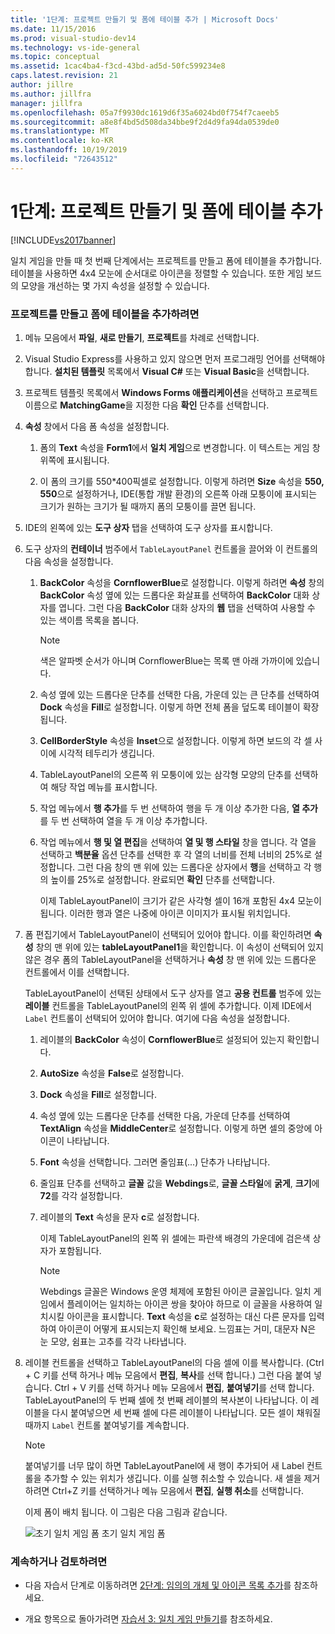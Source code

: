 ```yaml
---
title: '1단계: 프로젝트 만들기 및 폼에 테이블 추가 | Microsoft Docs'
ms.date: 11/15/2016
ms.prod: visual-studio-dev14
ms.technology: vs-ide-general
ms.topic: conceptual
ms.assetid: 1cac4ba4-f3cd-43bd-ad5d-50fc599234e8
caps.latest.revision: 21
author: jillre
ms.author: jillfra
manager: jillfra
ms.openlocfilehash: 05a7f9930dc1619d6f35a6024bd0f754f7caeeb5
ms.sourcegitcommit: a8e8f4bd5d508da34bbe9f2d4d9fa94da0539de0
ms.translationtype: MT
ms.contentlocale: ko-KR
ms.lasthandoff: 10/19/2019
ms.locfileid: "72643512"
---
```

# <a name="step-1-create-a-project-and-add-a-table-to-your-form"></a>1단계: 프로젝트 만들기 및 폼에 테이블 추가
[!INCLUDE[vs2017banner](../includes/vs2017banner.md)]

일치 게임을 만들 때 첫 번째 단계에서는 프로젝트를 만들고 폼에 테이블을 추가합니다. 테이블을 사용하면 4x4 모눈에 순서대로 아이콘을 정렬할 수 있습니다. 또한 게임 보드의 모양을 개선하는 몇 가지 속성을 설정할 수 있습니다.

### <a name="to-create-a-project-and-add-a-table-to-your-form"></a>프로젝트를 만들고 폼에 테이블을 추가하려면

1. 메뉴 모음에서 **파일**, **새로 만들기**, **프로젝트**를 차례로 선택합니다.

2. Visual Studio Express를 사용하고 있지 않으면 먼저 프로그래밍 언어를 선택해야 합니다. **설치된 템플릿** 목록에서 **Visual C#** 또는 **Visual Basic**을 선택합니다.

3. 프로젝트 템플릿 목록에서 **Windows Forms 애플리케이션**을 선택하고 프로젝트 이름으로 **MatchingGame**을 지정한 다음 **확인** 단추를 선택합니다.

4. **속성** 창에서 다음 폼 속성을 설정합니다.

   1. 폼의 **Text** 속성을 **Form1**에서 **일치 게임**으로 변경합니다. 이 텍스트는 게임 창 위쪽에 표시됩니다.

   2. 이 폼의 크기를 550*400픽셀로 설정합니다. 이렇게 하려면 **Size** 속성을 **550, 550**으로 설정하거나, IDE(통합 개발 환경)의 오른쪽 아래 모퉁이에 표시되는 크기가 원하는 크기가 될 때까지 폼의 모퉁이를 끌면 됩니다.

5. IDE의 왼쪽에 있는 **도구 상자** 탭을 선택하여 도구 상자를 표시합니다.

6. 도구 상자의 **컨테이너** 범주에서 `TableLayoutPanel` 컨트롤을 끌어와 이 컨트롤의 다음 속성을 설정합니다.

   1. **BackColor** 속성을 **CornflowerBlue**로 설정합니다. 이렇게 하려면 **속성** 창의 **BackColor** 속성 옆에 있는 드롭다운 화살표를 선택하여 **BackColor** 대화 상자를 엽니다.  그런 다음 **BackColor** 대화 상자의 **웹** 탭을 선택하여 사용할 수 있는 색이름 목록을 봅니다.

      > [!NOTE]
      > 색은 알파벳 순서가 아니며 CornflowerBlue는 목록 맨 아래 가까이에 있습니다.

   2. 속성 옆에 있는 드롭다운 단추를 선택한 다음, 가운데 있는 큰 단추를 선택하여 **Dock** 속성을 **Fill**로 설정합니다. 이렇게 하면 전체 폼을 덮도록 테이블이 확장됩니다.

   3. **CellBorderStyle** 속성을 **Inset**으로 설정합니다. 이렇게 하면 보드의 각 셀 사이에 시각적 테두리가 생깁니다.

   4. TableLayoutPanel의 오른쪽 위 모퉁이에 있는 삼각형 모양의 단추를 선택하여 해당 작업 메뉴를 표시합니다.

   5. 작업 메뉴에서 **행 추가**를 두 번 선택하여 행을 두 개 이상 추가한 다음, **열 추가**를 두 번 선택하여 열을 두 개 이상 추가합니다.

   6. 작업 메뉴에서 **행 및 열 편집**을 선택하여 **열 및 행 스타일** 창을 엽니다. 각 열을 선택하고 **백분율** 옵션 단추를 선택한 후 각 열의 너비를 전체 너비의 25%로 설정합니다. 그런 다음 창의 맨 위에 있는 드롭다운 상자에서 **행**을 선택하고 각 행의 높이를 25%로 설정합니다. 완료되면 **확인** 단추를 선택합니다.

      이제 TableLayoutPanel이 크기가 같은 사각형 셀이 16개 포함된 4x4 모눈이 됩니다. 이러한 행과 열은 나중에 아이콘 이미지가 표시될 위치입니다.

7. 폼 편집기에서 TableLayoutPanel이 선택되어 있어야 합니다. 이를 확인하려면 **속성** 창의 맨 위에 있는 **tableLayoutPanel1**을 확인합니다. 이 속성이 선택되어 있지 않은 경우 폼의 TableLayoutPanel을 선택하거나 **속성** 창 맨 위에 있는 드롭다운 컨트롤에서 이를 선택합니다.

    TableLayoutPanel이 선택된 상태에서 도구 상자를 열고 **공용 컨트롤** 범주에 있는 **레이블** 컨트롤을 TableLayoutPanel의 왼쪽 위 셀에 추가합니다. 이제 IDE에서 `Label` 컨트롤이 선택되어 있어야 합니다. 여기에 다음 속성을 설정합니다.

   1. 레이블의 **BackColor** 속성이 **CornflowerBlue**로 설정되어 있는지 확인합니다.

   2. **AutoSize** 속성을 **False**로 설정합니다.

   3. **Dock** 속성을 **Fill**로 설정합니다.

   4. 속성 옆에 있는 드롭다운 단추를 선택한 다음, 가운데 단추를 선택하여 **TextAlign** 속성을 **MiddleCenter**로 설정합니다. 이렇게 하면 셀의 중앙에 아이콘이 나타납니다.

   5. **Font** 속성을 선택합니다. 그러면 줄임표(...) 단추가 나타납니다.

   6. 줄임표 단추를 선택하고 **글꼴** 값을 **Webdings**로, **글꼴 스타일**에 **굵게**, **크기**에 **72**를 각각 설정합니다.

   7. 레이블의 **Text** 속성을 문자 **c**로 설정합니다.

        이제 TableLayoutPanel의 왼쪽 위 셀에는 파란색 배경의 가운데에 검은색 상자가 포함됩니다.

       > [!NOTE]
       > Webdings 글꼴은 Windows 운영 체제에 포함된 아이콘 글꼴입니다. 일치 게임에서 플레이어는 일치하는 아이콘 쌍을 찾아야 하므로 이 글꼴을 사용하여 일치시킬 아이콘을 표시합니다. **Text** 속성을 **c**로 설정하는 대신 다른 문자를 입력하여 아이콘이 어떻게 표시되는지 확인해 보세요. 느낌표는 거미, 대문자 N은 눈 모양, 쉼표는 고추를 각각 나타냅니다.

8. 레이블 컨트롤을 선택하고 TableLayoutPanel의 다음 셀에 이를 복사합니다. (Ctrl + C 키를 선택 하거나 메뉴 모음에서 **편집**, **복사**를 선택 합니다.) 그런 다음 붙여 넣습니다. Ctrl + V 키를 선택 하거나 메뉴 모음에서 **편집**, **붙여넣기**를 선택 합니다. TableLayoutPanel의 두 번째 셀에 첫 번째 레이블의 복사본이 나타납니다. 이 레이블을 다시 붙여넣으면 세 번째 셀에 다른 레이블이 나타납니다. 모든 셀이 채워질 때까지 `Label` 컨트롤 붙여넣기를 계속합니다.

   > [!NOTE]
   > 붙여넣기를 너무 많이 하면 TableLayoutPanel에 새 행이 추가되어 새 Label 컨트롤을 추가할 수 있는 위치가 생깁니다. 이를 실행 취소할 수 있습니다. 새 셀을 제거하려면 Ctrl+Z 키를 선택하거나 메뉴 모음에서 **편집**, **실행 취소**를 선택합니다.

    이제 폼이 배치 됩니다. 이 그림은 다음 그림과 같습니다.

    ![초기 일치 게임 폼](../ide/media/express-tut4step1.png "Express_Tut4Step1") 초기 일치 게임 폼

### <a name="to-continue-or-review"></a>계속하거나 검토하려면

- 다음 자습서 단계로 이동하려면 [2단계: 임의의 개체 및 아이콘 목록 추가](../ide/step-2-add-a-random-object-and-a-list-of-icons.md)를 참조하세요.

- 개요 항목으로 돌아가려면 [자습서 3: 일치 게임 만들기](../ide/tutorial-3-create-a-matching-game.md)를 참조하세요.
